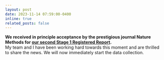```yaml
---
layout: post
date: 2023-11-14 07:59:00-0400
inline: true
related_posts: false
---
```


<b>We received in principle acceptance by the prestigious journal Nature Methods for <a href="https://doi.org/10.6084/m9.figshare.19579873.v1">our second Stage 1 Registered Report</a>.</b>
<br>
My team and I have been working hard towards this moment and are thrilled to share the news. We will now immediately start the data collection.
